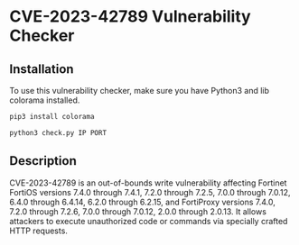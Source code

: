 # CVE-2023-42789 Vulnerability Checker

## Installation

To use this vulnerability checker, make sure you have Python3 and lib colorama installed.

```bash
pip3 install colorama
```

```bash
python3 check.py IP PORT
```


## Description
CVE-2023-42789 is an out-of-bounds write vulnerability affecting Fortinet FortiOS versions 7.4.0 through 7.4.1, 7.2.0 through 7.2.5, 7.0.0 through 7.0.12, 6.4.0 through 6.4.14, 6.2.0 through 6.2.15, and FortiProxy versions 7.4.0, 7.2.0 through 7.2.6, 7.0.0 through 7.0.12, 2.0.0 through 2.0.13. It allows attackers to execute unauthorized code or commands via specially crafted HTTP requests.
